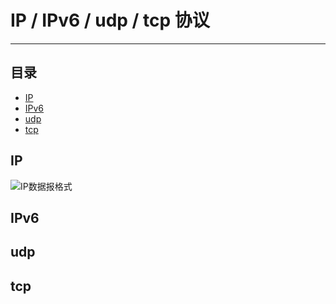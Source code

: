 IP / IPv6 / udp / tcp 协议
==========================

****
## 目录
* [IP](#IP)
* [IPv6](#IPv6)
* [udp](#udp)
* [tcp](#tcp)

IP
--------
![](IP.png "IP数据报格式")


IPv6
--------


udp
--------



tcp
--------
